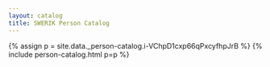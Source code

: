 ```yaml
---
layout: catalog
title: SWERIK Person Catalog
---
```

{% assign p = site.data._person-catalog.i-VChpD1cxp66qPxcyfhpJrB %}
{% include person-catalog.html p=p %}

